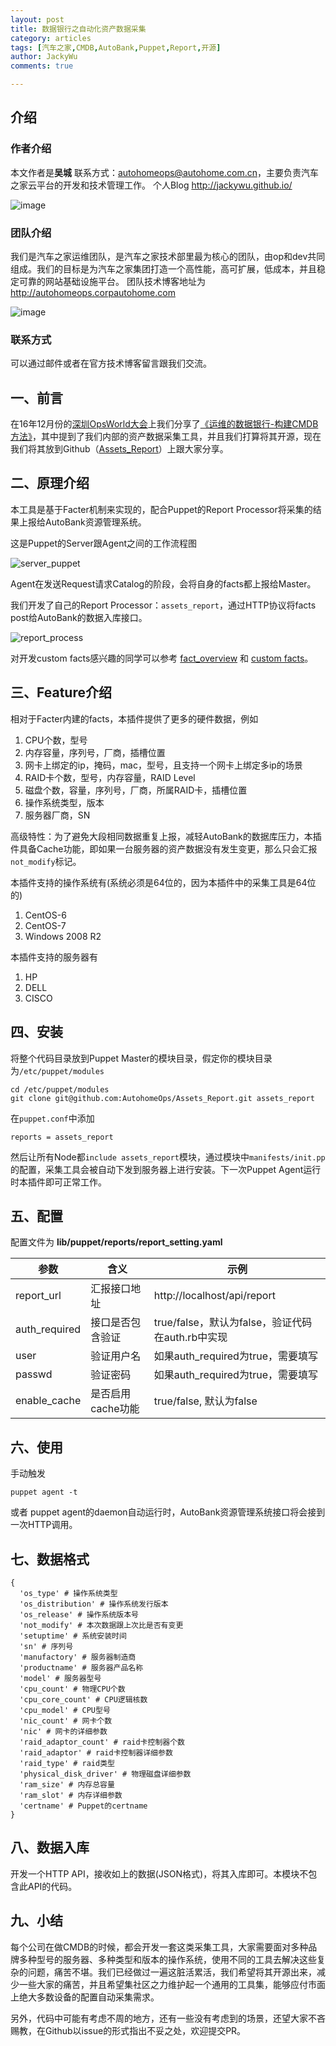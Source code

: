 ```yaml
---
layout: post
title: 数据银行之自动化资产数据采集
category: articles
tags: [汽车之家,CMDB,AutoBank,Puppet,Report,开源]
author: JackyWu
comments: true

---
```


## 介绍

### 作者介绍

本文作者是**吴城** 联系方式：<autohomeops@autohome.com.cn>，主要负责汽车之家云平台的开发和技术管理工作。
个人Blog <http://jackywu.github.io/>

![image](/images/weixin-pic-jackywu.jpg)

### 团队介绍

我们是汽车之家运维团队，是汽车之家技术部里最为核心的团队，由op和dev共同组成。我们的目标是为汽车之家集团打造一个高性能，高可扩展，低成本，并且稳定可靠的网站基础设施平台。
团队技术博客地址为 http://autohomeops.corpautohome.com

![image](/images/cli_200px.png)

### 联系方式

可以通过邮件或者在官方技术博客留言跟我们交流。

## 一、前言

在16年12月份的[深圳OpsWorld大会](http://www.bagevent.com/event/221354?bag_track=bagevent)上我们分享了[《运维的数据银行-构建CMDB方法》](http://jackywu.github.io/articles/%E8%BF%90%E7%BB%B4%E7%9A%84%E6%95%B0%E6%8D%AE%E9%93%B6%E8%A1%8C-%E6%9E%84%E5%BB%BACMDB%E6%96%B9%E6%B3%95/)，其中提到了我们内部的资产数据采集工具，并且我们打算将其开源，现在我们将其放到Github（[Assets_Report](https://github.com/AutohomeOps/Assets_Report)）上跟大家分享。

## 二、原理介绍

本工具是基于Facter机制来实现的，配合Puppet的Report Processor将采集的结果上报给AutoBank资源管理系统。

这是Puppet的Server跟Agent之间的工作流程图

![server_puppet](/images/assets_report/server_puppet.png)



Agent在发送Request请求Catalog的阶段，会将自身的facts都上报给Master。

我们开发了自己的Report Processor：`assets_report`，通过HTTP协议将facts post给AutoBank的数据入库接口。

![report_process](/images/assets_report/report_process.png)

对开发custom facts感兴趣的同学可以参考 [fact_overview](https://docs.puppet.com/facter/3.5/fact_overview.html) 和 [custom facts](https://docs.puppet.com/facter/3.5/custom_facts.html)。

## 三、Feature介绍

相对于Facter内建的facts，本插件提供了更多的硬件数据，例如

1. CPU个数，型号
2. 内存容量，序列号，厂商，插槽位置
3. 网卡上绑定的ip，掩码，mac，型号，且支持一个网卡上绑定多ip的场景
4. RAID卡个数，型号，内存容量，RAID Level
5. 磁盘个数，容量，序列号，厂商，所属RAID卡，插槽位置
6. 操作系统类型，版本
7. 服务器厂商，SN

高级特性：为了避免大段相同数据重复上报，减轻AutoBank的数据库压力，本插件具备Cache功能，即如果一台服务器的资产数据没有发生变更，那么只会汇报`not_modify`标记。

本插件支持的操作系统有(系统必须是64位的，因为本插件中的采集工具是64位的)

1. CentOS-6
2. CentOS-7
3. Windows 2008 R2

本插件支持的服务器有

1. HP
2. DELL
3. CISCO

## 四、安装

将整个代码目录放到Puppet Master的模块目录，假定你的模块目录为`/etc/puppet/modules`

    cd /etc/puppet/modules
    git clone git@github.com:AutohomeOps/Assets_Report.git assets_report

在`puppet.conf`中添加

```
reports = assets_report
```

然后让所有Node都`include assets_report`模块，通过模块中`manifests/init.pp`的配置，采集工具会被自动下发到服务器上进行安装。下一次Puppet Agent运行时本插件即可正常工作。

## 五、配置

配置文件为 **lib/puppet/reports/report_setting.yaml**

| 参数            | 含义          | 示例                                  |
| ------------- | ----------- | ----------------------------------- |
| report_url    | 汇报接口地址      | http://localhost/api/report         |
| auth_required | 接口是否包含验证    | true/false，默认为false，验证代码在auth.rb中实现 |
| user          | 验证用户名       | 如果auth_required为true，需要填写           |
| passwd        | 验证密码        | 如果auth_required为true，需要填写           |
| enable_cache  | 是否启用cache功能 | true/false, 默认为false                |

## 六、使用

手动触发

```
puppet agent -t
```
或者 puppet agent的daemon自动运行时，AutoBank资源管理系统接口将会接到一次HTTP调用。

## 七、数据格式

```
{
  'os_type' # 操作系统类型
  'os_distribution' # 操作系统发行版本
  'os_release' # 操作系统版本号
  'not_modify' # 本次数据跟上次比是否有变更
  'setuptime' # 系统安装时间
  'sn' # 序列号
  'manufactory' # 服务器制造商
  'productname' # 服务器产品名称 
  'model' # 服务器型号
  'cpu_count' # 物理CPU个数
  'cpu_core_count' # CPU逻辑核数
  'cpu_model' # CPU型号
  'nic_count' # 网卡个数
  'nic' # 网卡的详细参数
  'raid_adaptor_count' # raid卡控制器个数
  'raid_adaptor' # raid卡控制器详细参数
  'raid_type' # raid类型
  'physical_disk_driver' # 物理磁盘详细参数
  'ram_size' # 内存总容量
  'ram_slot' # 内存详细参数
  'certname' # Puppet的certname
}
```

## 八、数据入库

开发一个HTTP API，接收如上的数据(JSON格式)，将其入库即可。本模块不包含此API的代码。

## 九、小结

每个公司在做CMDB的时候，都会开发一套这类采集工具，大家需要面对多种品牌多种型号的服务器、多种类型和版本的操作系统，使用不同的工具去解决这些复杂的问题，痛苦不堪。我们已经做过一遍这脏活累活，我们希望将其开源出来，减少一些大家的痛苦，并且希望集社区之力维护起一个通用的工具集，能够应付市面上绝大多数设备的配置自动采集需求。

另外，代码中可能有考虑不周的地方，还有一些没有考虑到的场景，还望大家不吝赐教，在Github以issue的形式指出不妥之处，欢迎提交PR。

